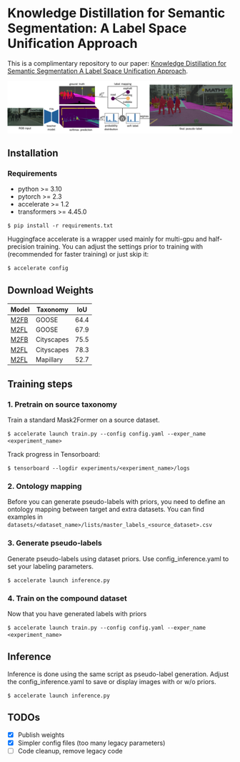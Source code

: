 # Knowledge Distillation for Semantic Segmentation: A Label Space Unification Approach

This is a complimentary repository to our paper: [Knowledge Distillation for Semantic Segmentation A Label Space Unification Approach](https://arxiv.org/abs/2502.19177).

![method](figures/method.png)


## Installation
### Requirements
- python >= 3.10
- pytorch >= 2.3
- accelerate >= 1.2
- transformers >= 4.45.0 

```
$ pip install -r requirements.txt
```


Huggingface accelerate is a wrapper used mainly for multi-gpu and half-precision training.
You can adjust the settings prior to training with (recommended for faster training) or just skip it:
```
$ accelerate config
```


## Download Weights

| Model | Taxonomy   | IoU  |
|-------|------------|------|
| [M2FB](https://huggingface.co/antopost/data-priors/resolve/main/23_best.pth?download=true)  | GOOSE      | 64.4 |
| [M2FL](https://huggingface.co/antopost/data-priors/resolve/main/64_best.pth?download=true)  | GOOSE      | 67.9 |
| [M2FB](https://huggingface.co/antopost/data-priors/resolve/main/24_best.pth?download=true)  | Cityscapes | 75.5 |
| [M2FL](https://huggingface.co/antopost/data-priors/resolve/main/12_best.pth?download=true)  | Cityscapes | 78.3 |
| [M2FL](https://huggingface.co/antopost/data-priors/resolve/main/40.pth?download=true)  | Mapillary  | 52.7 |


## Training steps


### 1. Pretrain on source taxonomy

Train a standard Mask2Former on a source dataset.
```
$ accelerate launch train.py --config config.yaml --exper_name <experiment_name>
```
Track progress in Tensorboard:
```
$ tensorboard --logdir experiments/<experiment_name>/logs
```

### 2. Ontology mapping

Before you can generate pseudo-labels with priors, you need to define an ontology mapping between target and extra datasets.
You can find examples in `datasets/<dataset_name>/lists/master_labels_<source_dataset>.csv`

### 3. Generate pseudo-labels
Generate pseudo-labels using dataset priors.
Use config_inference.yaml to set your labeling parameters.
```
$ accelerate launch inference.py
```

### 4. Train on the compound dataset
Now that you have generated labels with priors
```
$ accelerate launch train.py --config config.yaml --exper_name <experiment_name>
```

## Inference

Inference is done using the same script as pseudo-label generation.
Adjust the config_inference.yaml to save or display images with or w/o priors.
```
$ accelerate launch inference.py
```


## TODOs

- [x] Publish weights
- [x] Simpler config files (too many legacy parameters)
- [ ] Code cleanup, remove legacy code
